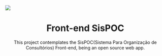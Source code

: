 <img src="https://img.shields.io/badge/license-MIT-blue" />
<h1 align="center">Front-end SisPOC</h1>
<p align="center">This project contemplates the SisPOC(Sistema Para Organização de Consultórios) Front-end, being an open source web app.</p>

